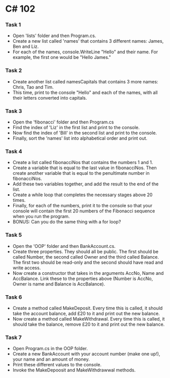 # C# 102

### Task 1

- Open 'lists' folder and then Program.cs.
- Create a new list called 'names' that contains 3 different names: James, Ben and Liz.
- For each of the names, console.WriteLine "Hello" and their name. For example, the first one would be "Hello James."

### Task 2

- Create another list called namesCapitals that contains 3 more names: Chris, Tao and Tim.
- This time, print to the console "Hello" and each of the names, with all their letters converted into capitals.

### Task 3

- Open the 'fibonacci' folder and then Program.cs
- Find the index of 'Liz' in the first list and print to the console.
- Now find the index of 'Bill' in the second list and print to the console.
- Finally, sort the 'names' list into alphabetical order and print out.

### Task 4

- Create a list called fibonacciNos that contains the numbers 1 and 1.
- Create a variable that is equal to the last value in fibonacciNos. Then create another variable that is equal to the penultimate number in fibonacciNos.
- Add these two variables together, and add the result to the end of the list.
- Create a while loop that completes the necessary stages above 20 times.
- Finally, for each of the numbers, print it to the console so that your console will contain the first 20 numbers of the Fibonacci sequence when you run the program.
- BONUS: Can you do the same thing with a for loop?

### Task 5

- Open the 'OOP' folder and then BankAccount.cs.
- Create three properties. They should all be public. The first should be called Number, the second called Owner and the third called Balance. The first two should be read-only and the second should have read and write access.
- Now create a constructor that takes in the arguments AccNo, Name and AccBalance. Link these to the properties above (Number is AccNo, Owner is name and Balance is AccBalance).

### Task 6

- Create a method called MakeDeposit. Every time this is called, it should take the account balance, add £20 to it and print out the new balance.
- Now create a method called MakeWithdrawal. Every time this is called, it should take the balance, remove £20 to it and print out the new balance.

### Task 7

- Open Program.cs in the OOP folder.
- Create a new BankAccount with your account number (make one up!), your name and an amount of money.
- Print these different values to the console.
- Invoke the MakeDepoosit and MakeWithdrawwal methods.
